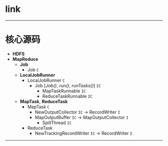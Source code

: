 
# link

---

# 核心源码

  * __HDFS__
  * __MapReduce__
    * __Job__
      * Job `C`
    * __LocalJobRunner__
      * LocalJobRunner `C`
        * Job \[_Job()_, _run()_, _runTasks()_\] `IC`
          * MapTaskRunnable `IC`
          * ReduceTaskRunnable `IC`
    * __MapTask__, __ReduceTask__
      * MapTask `C`
        * NewOutputCollector `IC` -> RecordWriter `I`
        * MapOutputBuffer `IC` -> MapOutputCollector `I`
          * SpillThread `IC`
      * ReduceTask
        * NewTrackingRecordWriter `IC` -> RecordWriter `I`

---
